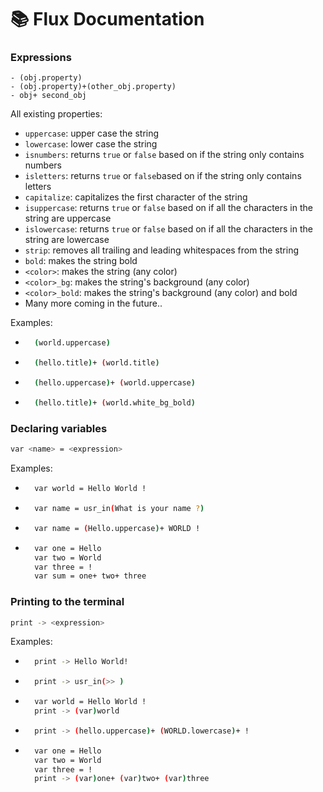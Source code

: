 # 📚 Flux Documentation
### Expressions
```
- (obj.property)
- (obj.property)+(other_obj.property)
- obj+ second_obj
```

All existing properties:
- ```uppercase```: upper case the string
- ```lowercase```: lower case the string
- ```isnumbers```: returns ```true``` or ```false``` based on if the string only contains numbers
- ```isletters```: returns ```true``` or ```false```based on  if the string only contains letters
- ```capitalize```: capitalizes the first character of the string
- ```isuppercase```: returns ```true``` or ```false``` based on if all the characters in the string are uppercase
- ```islowercase```: returns ```true``` or ```false``` based on if all the characters in the string are lowercase
- ```strip```: removes all trailing and leading whitespaces from the string
- ```bold```: makes the string bold
- ```<color>```: makes the string (any color)
- ```<color>_bg```: makes the string's background (any color)
- ```<color>_bold```: makes the string's background (any color) and bold
- Many more coming in the future..

Examples:
- ```sh
    (world.uppercase)
    ```
- ```sh
    (hello.title)+ (world.title)
    ```
- ```sh
    (hello.uppercase)+ (world.uppercase)
    ```
- ```sh
    (hello.title)+ (world.white_bg_bold)
    ```



### Declaring variables
```sh
var <name> = <expression>
```

Examples:
- ```sh
    var world = Hello World !
    ```
- ```sh
    var name = usr_in(What is your name ?)
    ```
- ```sh
    var name = (Hello.uppercase)+ WORLD !
    ```
- ```sh
    var one = Hello
    var two = World
    var three = !
    var sum = one+ two+ three
    ```

### Printing to the terminal
```sh
print -> <expression>
```
Examples:
- ```sh
    print -> Hello World!
    ```
- ```sh
    print -> usr_in(>> )
    ```
- ```sh
    var world = Hello World !
    print -> (var)world
    ```
- ```sh
    print -> (hello.uppercase)+ (WORLD.lowercase)+ !
    ```
- ```sh
    var one = Hello
    var two = World
    var three = !
    print -> (var)one+ (var)two+ (var)three
    ```